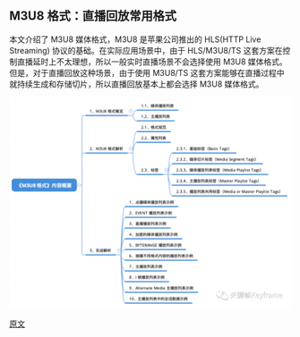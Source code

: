 ## M3U8 格式：直播回放常用格式

本文介绍了 M3U8 媒体格式，M3U8 是苹果公司推出的 HLS(HTTP Live Streaming) 协议的基础。在实际应用场景中，由于 HLS/M3U8/TS 这套方案在控制直播延时上不太理想，所以一般实时直播场景不会选择使用 M3U8 媒体格式。但是，对于直播回放这种场景，由于使用 M3U8/TS 这套方案能够在直播过程中就持续生成和存储切片，所以直播回放基本上都会选择 M3U8 媒体格式。

![](./imgs/img_2.png)

[原文](https://mp.weixin.qq.com/s?__biz=MjM5MTkxOTQyMQ==&mid=2257484691&idx=1&sn=732130c93ad65f48058f6c7f678731f6&scene=21#wechat_redirect)